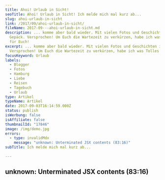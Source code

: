 ```yaml
---
title: Ahoi! Urlaub in Sicht!
seoTitle: Ahoi! Urlaub in Sicht! Ich melde mich mal kurz ab...
slug: ahoi-urlaub-in-sicht
link: /2017/09/ahoi-urlaub-in-sicht/
fileName: 2017-09---ahoi-urlaub-in-sicht.md
description: ... komme aber bald wieder. Mit vielen Fotos und Geschichten im
  Gepäck. Versprochen! Um Euch die Wartezeit zu verkürzen, habe ich was Tolles
  für Euch!
excerpt: ... komme aber bald wieder. Mit vielen Fotos und Geschichten im Gepäck.
  Versprochen! Um Euch die Wartezeit zu verkürzen, habe ich was Tolles für Euch!
focusKeyword: Urlaub
labels:
  - Blogger
  - Fotos
  - Hamburg
  - Liebe
  - Reisen
  - Tagebuch
  - Urlaub
type: Artikel
typeName: Artikel
date: 2017-09-03T16:14:59.000Z
status: publish
isWerbung: false
isAffiliate: false
thumbnailId: "17846"
image: /img/demo.jpg
errors:
  - type: invalidMdx
    message: "unknown: Unterminated JSX contents (83:16)"
subTitle: Ich melde mich mal kurz ab...
  
---
```


## unknown: Unterminated JSX contents (83:16)

<!--
**... bin aber bald wieder da. Versprochen! Wir werden die nächsten beiden
Wochen auf der Insel weilen und die Seele ein Bisschen baumeln lassen.  Urlaub!
Wir haben ihn uns verdient, jawoll! Wir lesen uns dann bald wieder und ich werde
sicher jede Menge Fotos und Geschichten für Euch im Gepäck haben.**

Auf Instagram* und Facebook* werde ich hin und wieder etwas posten, doch mein
Blog ruht sich so lange aus. Außerdem habe ich gerade eine
[TOLLE VERLOSUNG](/2017/09/fopo-rettet-aussortierte-fruechte/) gestartet.
[Hier könnt Ihr mitmachen](/2017/09/fopo-rettet-aussortierte-fruechte/) !

Ihr findet hier im Blog zu allen möglichen Themen interessante Artikel, die Ihr
während meiner Abwesenheit lesen und kommentieren könnt. Es ist für jeden die
richtige Rubrik dabei, versprochen!

## Einfach hier klicken und stöbern:

![Urlaub | large](http://cardamonchai.com/wp-content/uploads/2017/09/36831266332_6858ed43aa_z-520x347.jpg)

### Rock 'n' Roll

- [Konzerte](/category/musik/konzerte/)
- [Festivals](/category/musik/festivals/)
- [Bands &amp; Reviews](/category/musik/bands-reviews/)
- [Calexico](/category/musik/calexico/)

### Vegan

- [Go Vegan!](/category/vegan-2/go-vegan/)
- [Vegane Mode](/category/vegan-2/mode/)
- [Vegane Persönlichkeiten](/vegan-2/vegane-persoenlichkeiten/)
- [Vegane Produkte](/category/vegan-2/produkte/)
- [Vegane Rezepte](/category/vegan-2/rezepte/)

![Urlaub | large](http://cardamonchai.com/wp-content/uploads/2017/09/Für-Blog-1-von-1-520x347.jpg)

### Gesellschaft

- [Interview](/category/gesellschaft/interview/)
- [Klima &amp; Umweltschutz](/category/gesellschaft/klima-umweltschutz/)
- [Tierschutz](/category/gesellschaft/tierschutz/)
- [Menschen](/category/gesellschaft/menschen/)
- [Politik &amp; Soziales](/category/gesellschaft/politik-soziales/)
- [Beschwerdeabteilung](/category/gesellschaft/beschwerdeabteilung/)

### Unterwegs

![Urlaub | large](http://cardamonchai.com/wp-content/uploads/2017/09/Für-Blog-1-von-1-2-520x347.jpg)

<ul>
    <li> [Hamburg](/category/unterwegs/hamburg/) </li>
    <li> [Reisen](/category/unterwegs/reisen/) </li>
    <li> [Ausflug](/category/unterwegs/ausflug/) </li>
    <li> [Hochzeitsreise](/category/unterwegs/hochzeitsreise/) </li>
    <li> [

### Bleistift 2.0

- [Tagebuch](/category/bleistift-2-0/tagebuch/)
- [Kurzgeschichten](/category/bleistift-2-0/kurzgeschichten/)
- [Lyrik](/category/bleistift-2-0/lyrik/)
- [Prosa](/category/bleistift-2-0/lyrik/)
- [Selbstversuch](/category/bleistift-2-0/selbstversuch/)
- [Verlosung](/category/bleistift-2-0/verlosung/)

### Basteleien

- [DIY](/category/basteleien/diy/)
- [Fotografie](/basteleien/fotografie/)
- [Webdesign](/basteleien/webdesign)
- [Online Marketing](/basteleien/online-marketing-basteleien/)

## Fast schon wie Urlaub

Die Fotos habe ich heute hier in Hamburg an der Alster aufgenommen, wo ich einen
wunderschönen Tag mit zauberhaften Menschen verbringen durfte. Ihr dürft Euch
angesprochen fühlen. ;-) Die Sonne hat uns nicht im Stich gelassen und die
Stimmung war herzlich und ausgelassen. Das war fast schon wie Urlaub. Da bekommt
man richtig Lust auf die schönste Stadt, oder?

_Bis bald dann!_

Übrigens habe ich gerade eine
[tolle Verlosung](/2017/09/fopo-rettet-aussortierte-fruechte/) gestartet.
[Hier könnt Ihr mitmachen](/2017/09/fopo-rettet-aussortierte-fruechte/) !

**\*Auf [Instagram](https://www.instagram.com/anne_reko/) und
[Facebook](https://www.facebook.com/cardamonchai/) poste ich auch im Urlaub ab
und zu etwas.**

[gallery type="rectangular" size="large" link="none" ids="17845,17846"]

-->

  